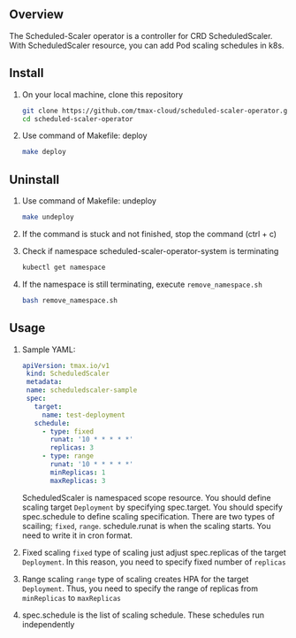 ## Overview
The Scheduled-Scaler operator is a controller for CRD ScheduledScaler. With ScheduledScaler resource, you can add Pod scaling schedules in k8s.

## Install
1. On your local machine, clone this repository
   ```bash
   git clone https://github.com/tmax-cloud/scheduled-scaler-operator.git
   cd scheduled-scaler-operator
   ```

2. Use command of Makefile: deploy
   ```bash
   make deploy
   ```

## Uninstall
1. Use command of Makefile: undeploy
   ```bash
   make undeploy
   ```

2. If the command is stuck and not finished, stop the command (ctrl + c)
   
3. Check if namespace scheduled-scaler-operator-system is terminating
   ```bash
   kubectl get namespace
   ```

4. If the namespace is still terminating, execute `remove_namespace.sh`
   ```bash
   bash remove_namespace.sh
   ```
## Usage
1. Sample YAML:
   ```yaml
   apiVersion: tmax.io/v1
    kind: ScheduledScaler
    metadata:
    name: scheduledscaler-sample
    spec:
      target:
        name: test-deployment
      schedule:
        - type: fixed
          runat: '10 * * * * *'
          replicas: 3
        - type: range
          runat: '10 * * * * *'
          minReplicas: 1
          maxReplicas: 3
   ```
   ScheduledScaler is namespaced scope resource. You should define scaling target `Deployment` by specifying spec.target. You should specify spec.schedule to define scaling specification.
   There are two types of scailing; `fixed`, `range`. schedule.runat is when the scaling starts. You need to write it in cron format.

2. Fixed scaling
   `fixed` type of scaling just adjust spec.replicas of the target `Deployment`. In this reason, you need to specify fixed number of `replicas`

3. Range scaling
   `range` type of scaling creates HPA for the target `Deployment`. Thus, you need to specify the range of replicas from `minReplicas` to `maxReplicas`

4. spec.schedule is the list of scaling schedule. These schedules run independently